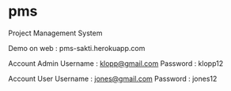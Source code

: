 # pms
Project Management System

Demo on web : pms-sakti.herokuapp.com

Account Admin
Username : klopp@gmail.com
Password : klopp12

Account User
Username : jones@gmail.com
Password : jones12
